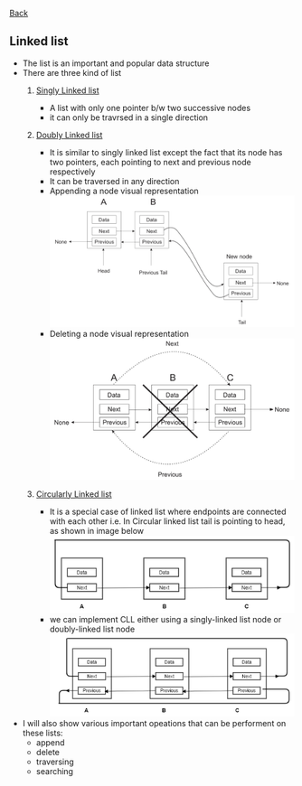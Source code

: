 [Back](../README.md)


## Linked list
- The list is an important and popular data structure
- There are three kind of list
    1. [Singly Linked list](./singly_linked_list.py)
        - A list with only one pointer b/w two successive nodes
        - it can only be travrsed in a single direction
    2. [Doubly Linked list](./doubly_linked_list.py)
        - It is similar to singly linked list except the fact that its node has two pointers, each pointing to next and previous node respectively
        - It can be traversed in any direction
        - Appending a node visual representation
            ![Append](./images/Append-a-node-DLL.png)
        - Deleting a node visual representation
            ![Delete](./images/delete-node-DLL.png)


    3. [Circularly Linked list](./circularly_linked_list.py)
        - It is a special case of linked list where endpoints are connected with each other i.e. In Circular linked list tail is pointing to head, as shown in image below  
            ![CLL](./images/CLL.png)
        - we can implement CLL either using a singly-linked list node or doubly-linked list node
            ![CDLL](./images/CDLL.png)
- I will also show various important opeations that can be performent on these lists:
    - append
    - delete
    - traversing
    - searching